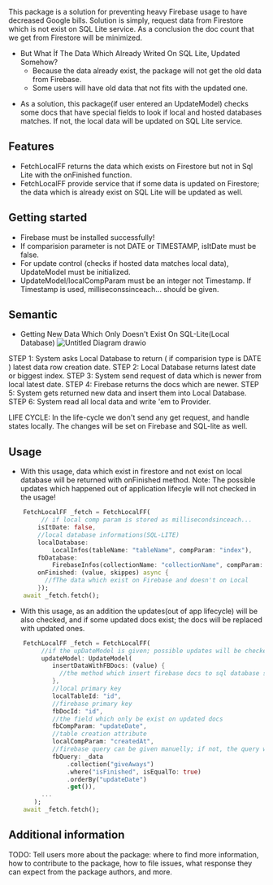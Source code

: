 
This package is a solution for preventing heavy Firebase usage to have decreased Google bills. Solution is simply, request data from Firestore which is not exist on SQL Lite service. As a conclusion the doc count that we get from Firestore will be minimized.

- But What İf The Data Which Already Writed On SQL Lite, Updated Somehow?
    * Because the data already exist, the package will not get the old data from Firebase.
    * Some users will have old data that not fits with the updated one.

+ As a solution, this package(if user entered an UpdateModel) checks some docs that have special fields to look if local and hosted databases matches. If not, the local data will be updated on SQL Lite service.

## Features

* FetchLocalFF returns the data which exists on Firestore but not in Sql Lite with the onFinished function.
* FetchLocalFF provide service that if some data is updated on Firestore; the data which is already exist on SQL Lite will be updated as well.



## Getting started

* Firebase must be installed successfully!
* If comparision parameter is not DATE or TIMESTAMP, isItDate must be false.
* For update control (checks if hosted data matches local data), UpdateModel must be initialized.
* UpdateModel/localCompParam must be an integer not Timestamp. If Timestamp is used, milliseconssinceach... should be given.

## Semantic
* Getting New Data Which Only Doesn't Exist On SQL-Lite(Local Database)
![Untitled Diagram drawio](https://user-images.githubusercontent.com/83311854/155860360-26652368-885a-4182-95fb-77cb4855c835.png)

STEP 1: System asks Local Database to return ( if comparision type is DATE ) latest data row creation date.
STEP 2: Local Database returns latest date or biggest index.
STEP 3: System send request of data which is newer from local latest date.
STEP 4: Firebase returns the docs which are newer.
STEP 5: System gets returned new data and insert them into Local Database.
STEP 6: System read all local data and write 'em to Provider.

LIFE CYCLE: In the life-cycle we don't send any get request, and handle states locally. The changes will be set on Firebase and SQL-lite as well.

## Usage

* With this usage, data which exist in firestore and not exist on local database will be returned with onFinished method. Note: The possible updates which happened out of application lifecyle will not checked in the usage!

```dart
    FetchLocalFF _fetch = FetchLocalFF(
         // if local comp param is stored as millisecondsinceach...
        isItDate: false,
        //local database informations(SQL-LITE)
        localDatabase:
            LocalInfos(tableName: "tableName", compParam: "index"),
        fbDatabase:
            FirebaseInfos(collectionName: "collectionName", compParam: "index"),
        onFinished: (value, skippes) async {
          //fThe data which exist on Firebase and doesn't on Local
        });
    await _fetch.fetch();
```

* With this usage, as an addition the updates(out of app lifecycle) will be also checked, and if some updated docs exist; the docs will be replaced with updated ones.

```dart
    FetchLocalFF _fetch = FetchLocalFF(
         //if the upDateModel is given; possible updates will be checked
         updateModel: UpdateModel(
            insertDataWithFBDocs: (value) {
              //the method which insert firebase docs to sql database should be given here
            },
            //local primary key
            localTableId: "id",
            //firebase primary key
            fbDocId: "id",
            //the field which only be exist on updated docs
            fbCompParam: "updateDate",
            //table creation attribute
            localCompParam: "createdAt",
            //firebase query can be given manuelly; if not, the query will order the collection with fbCompParam
            fbQuery: _data
                .collection("giveAways")
                .where("isFinished", isEqualTo: true)
                .orderBy("updateDate")
                .get()),
         ...
       );
    await _fetch.fetch();
```

## Additional information

TODO: Tell users more about the package: where to find more information, how to 
contribute to the package, how to file issues, what response they can expect 
from the package authors, and more.
